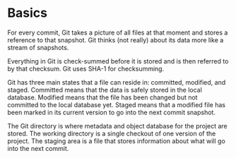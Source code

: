 # Basics
For every commit, Git takes a picture of all files at that moment and stores a
reference to that snapshot. Git thinks (not really) about its data more like a
stream of snapshots.

Everything in Git is check-summed before it is stored and is then referred to by
that checksum. Git uses SHA-1 for checksumming.

Git has three main states that a file can reside in: committed, modified, and
staged. Committed means that the data is safely stored in the local database.
Modified means that the file has been changed but not committed to the local
database yet. Staged means that a modified file has been marked in its current
version to go into the next commit snapshot.

The Git directory is where metadata and object database for the project are
stored. The working directory is a single checkout of one version of the
project. The staging area is a file that stores information about what will go
into the next commit.
